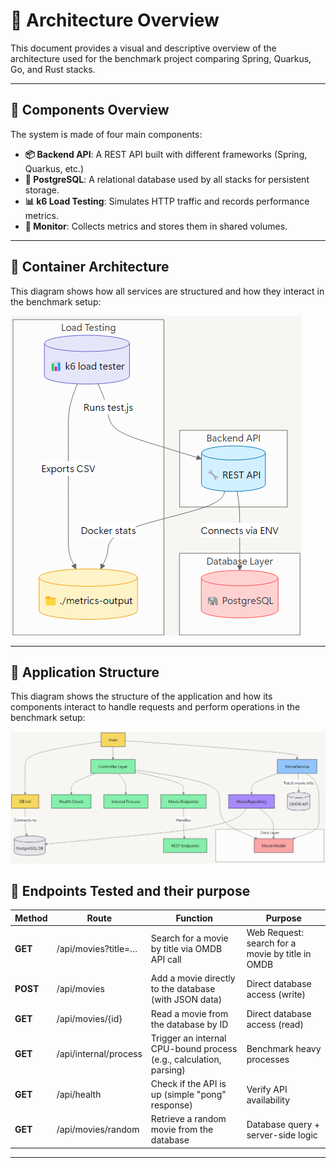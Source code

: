 # 🧱 Architecture Overview

This document provides a visual and descriptive overview of the architecture used for the benchmark project comparing Spring, Quarkus, Go, and Rust stacks.

---

## 📌 Components Overview

The system is made of four main components:

- **📦 Backend API**: A REST API built with different frameworks (Spring, Quarkus, etc.)
- **🐘 PostgreSQL**: A relational database used by all stacks for persistent storage.
- **📊 k6 Load Testing**: Simulates HTTP traffic and records performance metrics.
- **📡 Monitor**: Collects metrics and stores them in shared volumes.

---

## 📸 Container Architecture

This diagram shows how all services are structured and how they interact in the benchmark setup:

![Container Architecture](./assets/container-architecture.png)

---

## 🧬 Application Structure

This diagram shows the structure of the application and how its components interact to handle requests and perform operations in the benchmark setup:

![Request Flow](./assets/application-architecture.png)

 ## 🧪 Endpoints Tested and their purpose

| **Method**  | **Route**                     | **Function**                                                                  | **Purpose**                                    |
|-------------|-------------------------------|-------------------------------------------------------------------------------|------------------------------------------------|
|  **GET**     | /api/movies?title=…                | Search for a movie by title via OMDB API call                                 | Web Request: search for a movie by title in OMDB |
|  **POST**    | /api/movies                    | Add a movie directly to the database (with JSON data)                         | Direct database access (write)                  |
|  **GET**     | /api/movies/{id}               | Read a movie from the database by ID                                           | Direct database access (read)                   |
|  **GET**     | /api/internal/process          | Trigger an internal CPU-bound process (e.g., calculation, parsing)            | Benchmark heavy processes                       |
|  **GET**     | /api/health                    | Check if the API is up (simple "pong" response)                               | Verify API availability                         |
|  **GET**     | /api/movies/random             | Retrieve a random movie from the database                                      | Database query + server-side logic             |

---
